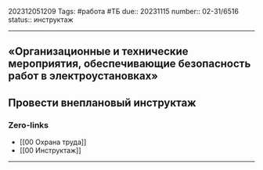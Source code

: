 202312051209
Tags: #работа #ТБ
due:: 20231115
number:: 02-31/6516
status:: инструктаж

---
## «Организационные и технические мероприятия, обеспечивающие безопасность работ в электроустановках»

Провести внеплановый инструктаж
---
### Zero-links

- [[00 Охрана труда]]
- [[00 Инструктаж]]

---